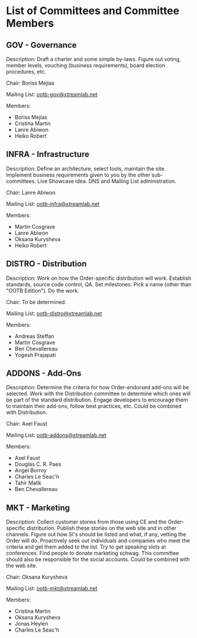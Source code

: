 List of Committees and Committee Members
======================================================================

GOV - Governance
----------------------------------------------------------------------

Description: Draft a charter and some simple by-laws. Figure out voting, member
levels, vouching (business requirements), board election procedures, etc. 

Chair: Boriss Mejías

Mailing List: ootb-gov@xtreamlab.net

Members:

- Boriss Mejías
- Cristina Martin
- Lanre Abiwon
- Heiko Robert


INFRA - Infrastructure
----------------------------------------------------------------------

Description: Define an architecture, select tools, maintain the site. Implement
business requirements given to you by the other sub-committees. Live Showcase idea.
DNS and Mailing List administration.

Chair: Lanre Abiwon

Mailing List: ootb-infra@xtreamlab.net

Members:

- Martin Cosgrave
- Lanre Abiwon
- Oksana Kurysheva
- Heiko Robert


DISTRO - Distribution
----------------------------------------------------------------------

Description: Work on how the Order-specific distribution will work. Establish
standards, source code control, QA. Set milestones. Pick a name (other than
"OOTB Edition"). Do the work.

Chair: To be determined.

Mailing List: ootb-distro@xtreamlab.net

Members:

- Andreas Steffan
- Martin Cosgrave
- Ben Chevallereau
- Yogesh Prajapati


ADDONS - Add-Ons
----------------------------------------------------------------------

Description: Determine the criteria for how Order-endorsed add-ons will be
selected. Work with the Distribution committee to determine which ones will be
part of the standard distribution. Engage developers to encourage them to
maintain their add-ons, follow best practices, etc. Could be combined with
Distribution.

Chair: Axel Faust

Mailing List: ootb-addons@xtreamlab.net

Members:

- Axel Faust
- Douglas C. R. Paes
- Angel Borroy
- Charles Le Seac'h
- Tahir Malik
- Ben Chevallereau


MKT - Marketing
----------------------------------------------------------------------

Description: Collect customer stories from those using CE and the Order-specific
distribution. Publish these stories on the web site and in other channels.
Figure out how SI's should be listed and what, if any, vetting the
Order will do. Proactively seek out individuals and companies who meet the
criteria and get them added to the list. Try to get speaking slots at 
conferences. Find people to donate marketing schwag. This committee should also 
be responsible for the social accounts. Could be combined with the web site.

Chair: Oksana Kurysheva

Mailing List: ootb-mkt@xtreamlab.net

Members:

- Cristina Martin
- Oksana Kurysheva
- Jonas Heylen
- Charles Le Seac'h

